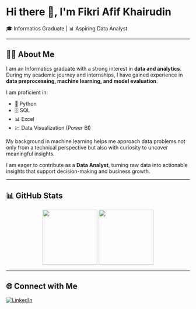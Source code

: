 # Hi there 👋, I'm Fikri Afif Khairudin

🎓 Informatics Graduate | 📊 Aspiring Data Analyst  

---

## 👨‍💻 About Me
I am an Informatics graduate with a strong interest in **data and analytics**.  
During my academic journey and internships, I have gained experience in **data preprocessing, machine learning, and model evaluation**.  

I am proficient in:
- 🐍 Python  
- 🗄️ SQL  
- 📊 Excel  
- 📈 Data Visualization (Power BI)  

My background in machine learning helps me approach data problems not only from a technical perspective but also with curiosity to uncover meaningful insights.  

I am eager to contribute as a **Data Analyst**, turning raw data into actionable insights that support decision-making and business growth.  

---

## 📊 GitHub Stats
<div align="center">
  <img src="https://github-readme-stats.vercel.app/api?username=FikriAfifK&show_icons=true&theme=radical&hide_rank=true" height="150" />
  <img src="https://github-readme-stats.vercel.app/api/top-langs/?username=FikriAfifK&layout=compact&theme=radical" height="150" />
</div>

---

## 🌐 Connect with Me
[![LinkedIn](https://img.shields.io/badge/LinkedIn-blue?style=for-the-badge&logo=linkedin)](https://linkedin.com/in/fikri-afif-khairudin)  
